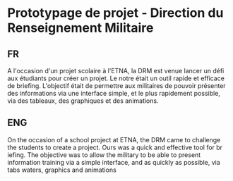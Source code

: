 # Prototypage de projet - Direction du Renseignement Militaire

## FR

A l'occasion d'un projet scolaire à l'ETNA, la DRM est venue lancer un défi aux étudiants pour créer un projet. Le notre était un outil rapide et efficace de briefing. L'objectif était de permettre aux militaires de pouvoir présenter des informations via une interface simple, et le plus rapidement possible, via des tableaux, des graphiques et des animations.

## ENG

On the occasion of a school project at ETNA, the DRM came to challenge the
students to create a project. Ours was a quick and effective tool for br
iefing. The objective was to allow the military to be able to present information
training via a simple interface, and as quickly as possible, via tabs
waters, graphics and animations
